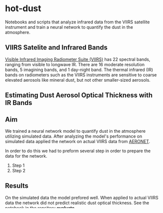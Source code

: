 # hot-dust 
Notebooks and scripts that analyze infrared data from the VIIRS satellite instrument and train a neural network to quantify the dust in the atmosphere.  

## VIIRS Satelite and Infrared Bands 
[Visible Infrared Imaging Radiometer Suite (VIIRS)](https://www.earthdata.nasa.gov/sensors/viirs) has 22 spectral bands, ranging from visible to longwave IR. There are 16 moderate resolution bands, 5 imagining bands, and 1 day-night band. The thermal infrared (IR) bands on radiometers such as the VIIRS instruments are sensitive to coarse elevated aerosols like mineral dust, but not other smaller-sized aerosols. 

## Estimating Dust Aerosol Optical Thickness with IR Bands


## Aim 
We trained a neural network model to quantify dust in the atmosphere utilizing simulated data. After analyzing the model's performance on simulated data applied the network on actual VIIRS data from [AERONET](https://aeronet.gsfc.nasa.gov/). 

In order to do this we had to preform several step in order to prepare the data for the network. 
  1. Step 1
  2. Step 2

## Results  
On the simulated data the model prefored well. When applied to actual VIIRS data the network did not predict realistic dust optical thickness. See the notebook in the repsitory **evaluate**.  

## Data avalibility 
Don't know if I need this section yet...

